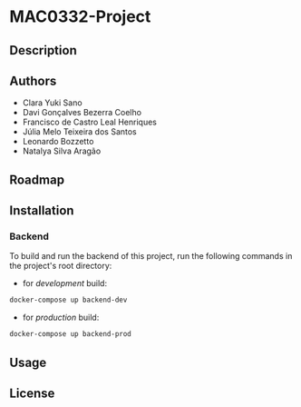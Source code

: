 # MAC0332-Project

## Description

## Authors
- Clara Yuki Sano
- Davi Gonçalves Bezerra Coelho
- Francisco de Castro Leal Henriques
- Júlia Melo Teixeira dos Santos
- Leonardo Bozzetto
- Natalya Silva Aragão

## Roadmap

## Installation

### Backend

To build and run the backend of this project, run the following commands in the project's root directory:

- for *development* build:
``` sh
docker-compose up backend-dev
```

- for *production* build:
``` sh
docker-compose up backend-prod
```

## Usage

## License
